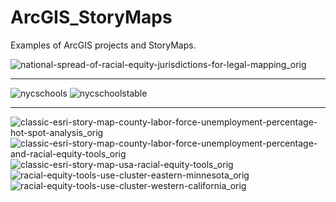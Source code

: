 # ArcGIS_StoryMaps
Examples of ArcGIS projects and StoryMaps.

![national-spread-of-racial-equity-jurisdictions-for-legal-mapping_orig](https://user-images.githubusercontent.com/79116656/118383366-a7e4ba80-b5c2-11eb-9dea-a63332e3ba45.png)

<hr>

![nycschools](https://user-images.githubusercontent.com/79116656/118383368-adda9b80-b5c2-11eb-9e4b-5862e0c748c3.png)
![nycschoolstable](https://user-images.githubusercontent.com/79116656/118383369-af0bc880-b5c2-11eb-8f16-0bdbc156cabf.png)

<hr>

![classic-esri-story-map-county-labor-force-unemployment-percentage-hot-spot-analysis_orig](https://user-images.githubusercontent.com/79116656/118383376-bc28b780-b5c2-11eb-8255-5ab135619db8.png)
![classic-esri-story-map-county-labor-force-unemployment-percentage-and-racial-equity-tools_orig](https://user-images.githubusercontent.com/79116656/118383382-c2b72f00-b5c2-11eb-9b66-94e0eceda1b8.png)
![classic-esri-story-map-usa-racial-equity-tools_orig](https://user-images.githubusercontent.com/79116656/118383381-c1860200-b5c2-11eb-9e32-c1e827564a0d.png)
![racial-equity-tools-use-cluster-eastern-minnesota_orig](https://user-images.githubusercontent.com/79116656/118383383-c3e85c00-b5c2-11eb-9872-74e75b965ed4.jpg)
![racial-equity-tools-use-cluster-western-california_orig](https://user-images.githubusercontent.com/79116656/118383384-c5198900-b5c2-11eb-8b2c-c0eec558c06a.jpg)
